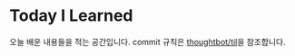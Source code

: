 # Today I Learned
오늘 배운 내용들을 적는 공간입니다. commit 규칙은 [thoughtbot/til](https://github.com/thoughtbot/til)을 참조합니다.
